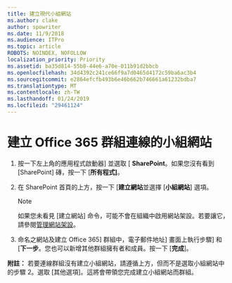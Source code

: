 ```yaml
---
title: 建立現代小組網站
ms.author: clake
author: spowriter
ms.date: 11/9/2018
ms.audience: ITPro
ms.topic: article
ROBOTS: NOINDEX, NOFOLLOW
localization_priority: Priority
ms.assetid: ba35d814-55b8-44e6-a70e-011b91d2bbcb
ms.openlocfilehash: 34d4392c241ce66f9a7d0465d4172c59ba6ac3b4
ms.sourcegitcommit: e2864efcfb493b6e46b662b746661a61232bdba7
ms.translationtype: MT
ms.contentlocale: zh-TW
ms.lasthandoff: 01/24/2019
ms.locfileid: "29461124"
---
```

# <a name="create-an-office-365-group-connected-team-site"></a>建立 Office 365 群組連線的小組網站

1. 按一下左上角的應用程式啟動器] 並選取 [ **SharePoint**。如果您沒有看到 [SharePoint] 磚，按一下 [**所有程式]**。
    
2. 在 SharePoint 首頁的上方，按一下 [**建立網站**並選擇 [**小組網站**] 選項。 
    
    > [!NOTE]
    > 如果您未看見 [建立網站] 命令，可能不會在組織中啟用網站架設。若要讓它，請參閱[管理網站架設](https://go.microsoft.com/fwlink/?linkid=2009644)。 
  
3. 命名之網站及建立 Office 365] 群組中，電子郵件地址] 畫面上執行步驟] 和 [**下一步**。您也可以新增其他群組擁有者和成員。按一下 [**完成**]。
  
 **附註：** 若要連線群組沒有建立小組網站，請遵循上方，但而不是選取小組網站中的步驟 2。選取 [其他選項]。這將會帶領您完成建立小組網站而群組。 
    

